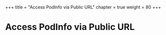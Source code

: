 +++
title = "Access PodInfo via Public URL"
chapter = true
weight = 80
+++

# Access PodInfo via Public URL

[//]: # (add content here)
